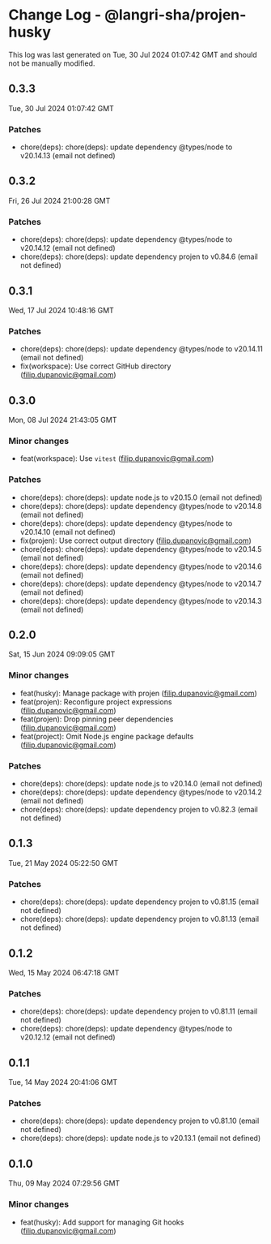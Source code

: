 # Change Log - @langri-sha/projen-husky

This log was last generated on Tue, 30 Jul 2024 01:07:42 GMT and should not be manually modified.

<!-- Start content -->

## 0.3.3

Tue, 30 Jul 2024 01:07:42 GMT

### Patches

- chore(deps): chore(deps): update dependency @types/node to v20.14.13 (email not defined)

## 0.3.2

Fri, 26 Jul 2024 21:00:28 GMT

### Patches

- chore(deps): chore(deps): update dependency @types/node to v20.14.12 (email not defined)
- chore(deps): chore(deps): update dependency projen to v0.84.6 (email not defined)

## 0.3.1

Wed, 17 Jul 2024 10:48:16 GMT

### Patches

- chore(deps): chore(deps): update dependency @types/node to v20.14.11 (email not defined)
- fix(workspace): Use correct GitHub directory (filip.dupanovic@gmail.com)

## 0.3.0

Mon, 08 Jul 2024 21:43:05 GMT

### Minor changes

- feat(workspace): Use `vitest` (filip.dupanovic@gmail.com)

### Patches

- chore(deps): chore(deps): update node.js to v20.15.0 (email not defined)
- chore(deps): chore(deps): update dependency @types/node to v20.14.8 (email not defined)
- chore(deps): chore(deps): update dependency @types/node to v20.14.10 (email not defined)
- fix(projen): Use correct output directory (filip.dupanovic@gmail.com)
- chore(deps): chore(deps): update dependency @types/node to v20.14.5 (email not defined)
- chore(deps): chore(deps): update dependency @types/node to v20.14.6 (email not defined)
- chore(deps): chore(deps): update dependency @types/node to v20.14.7 (email not defined)
- chore(deps): chore(deps): update dependency @types/node to v20.14.3 (email not defined)

## 0.2.0

Sat, 15 Jun 2024 09:09:05 GMT

### Minor changes

- feat(husky): Manage package with projen (filip.dupanovic@gmail.com)
- feat(projen): Reconfigure project expressions (filip.dupanovic@gmail.com)
- feat(projen): Drop pinning peer dependencies (filip.dupanovic@gmail.com)
- feat(project): Omit Node.js engine package defaults (filip.dupanovic@gmail.com)

### Patches

- chore(deps): chore(deps): update node.js to v20.14.0 (email not defined)
- chore(deps): chore(deps): update dependency @types/node to v20.14.2 (email not defined)
- chore(deps): chore(deps): update dependency projen to v0.82.3 (email not defined)

## 0.1.3

Tue, 21 May 2024 05:22:50 GMT

### Patches

- chore(deps): chore(deps): update dependency projen to v0.81.15 (email not defined)
- chore(deps): chore(deps): update dependency projen to v0.81.13 (email not defined)

## 0.1.2

Wed, 15 May 2024 06:47:18 GMT

### Patches

- chore(deps): chore(deps): update dependency projen to v0.81.11 (email not defined)
- chore(deps): chore(deps): update dependency @types/node to v20.12.12 (email not defined)

## 0.1.1

Tue, 14 May 2024 20:41:06 GMT

### Patches

- chore(deps): chore(deps): update dependency projen to v0.81.10 (email not defined)
- chore(deps): chore(deps): update node.js to v20.13.1 (email not defined)

## 0.1.0

Thu, 09 May 2024 07:29:56 GMT

### Minor changes

- feat(husky): Add support for managing Git hooks (filip.dupanovic@gmail.com)
